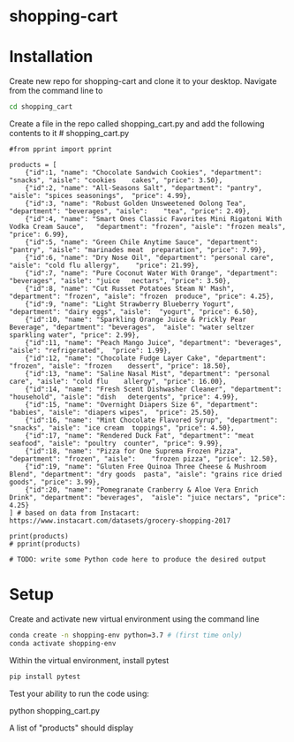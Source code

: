 # shopping-cart

# Installation

Create new repo for shopping-cart and clone it to your desktop. Navigate from the command line to 

```sh
cd shopping_cart
```

Create a file in the repo called shopping_cart.py and add the following contents to it
    # shopping_cart.py

    #from pprint import pprint

    products = [
        {"id":1, "name": "Chocolate Sandwich Cookies", "department": "snacks", "aisle": "cookies    cakes", "price": 3.50},
        {"id":2, "name": "All-Seasons Salt", "department": "pantry", "aisle": "spices seasonings",  "price": 4.99},
        {"id":3, "name": "Robust Golden Unsweetened Oolong Tea", "department": "beverages", "aisle":    "tea", "price": 2.49},
        {"id":4, "name": "Smart Ones Classic Favorites Mini Rigatoni With Vodka Cream Sauce",   "department": "frozen", "aisle": "frozen meals", "price": 6.99},
        {"id":5, "name": "Green Chile Anytime Sauce", "department": "pantry", "aisle": "marinades meat  preparation", "price": 7.99},
        {"id":6, "name": "Dry Nose Oil", "department": "personal care", "aisle": "cold flu allergy",    "price": 21.99},
        {"id":7, "name": "Pure Coconut Water With Orange", "department": "beverages", "aisle": "juice   nectars", "price": 3.50},
        {"id":8, "name": "Cut Russet Potatoes Steam N' Mash", "department": "frozen", "aisle": "frozen  produce", "price": 4.25},
        {"id":9, "name": "Light Strawberry Blueberry Yogurt", "department": "dairy eggs", "aisle":  "yogurt", "price": 6.50},
        {"id":10, "name": "Sparkling Orange Juice & Prickly Pear Beverage", "department": "beverages",  "aisle": "water seltzer sparkling water", "price": 2.99},
        {"id":11, "name": "Peach Mango Juice", "department": "beverages", "aisle": "refrigerated",  "price": 1.99},
        {"id":12, "name": "Chocolate Fudge Layer Cake", "department": "frozen", "aisle": "frozen    dessert", "price": 18.50},
        {"id":13, "name": "Saline Nasal Mist", "department": "personal care", "aisle": "cold flu    allergy", "price": 16.00},
        {"id":14, "name": "Fresh Scent Dishwasher Cleaner", "department": "household", "aisle": "dish   detergents", "price": 4.99},
        {"id":15, "name": "Overnight Diapers Size 6", "department": "babies", "aisle": "diapers wipes",  "price": 25.50},
        {"id":16, "name": "Mint Chocolate Flavored Syrup", "department": "snacks", "aisle": "ice cream  toppings", "price": 4.50},
        {"id":17, "name": "Rendered Duck Fat", "department": "meat seafood", "aisle": "poultry  counter", "price": 9.99},
        {"id":18, "name": "Pizza for One Suprema Frozen Pizza", "department": "frozen", "aisle":    "frozen pizza", "price": 12.50},
        {"id":19, "name": "Gluten Free Quinoa Three Cheese & Mushroom Blend", "department": "dry goods  pasta", "aisle": "grains rice dried goods", "price": 3.99},
        {"id":20, "name": "Pomegranate Cranberry & Aloe Vera Enrich Drink", "department": "beverages",  "aisle": "juice nectars", "price": 4.25}
    ] # based on data from Instacart: https://www.instacart.com/datasets/grocery-shopping-2017

    print(products)
    # pprint(products)

    # TODO: write some Python code here to produce the desired output

# Setup

Create and activate new virtual environment using the command line

```sh
conda create -n shopping-env python=3.7 # (first time only)
conda activate shopping-env
```

Within the virtual environment, install pytest

```sh
pip install pytest
```
Test your ability to run the code using:

python shopping_cart.py

A list of "products" should display